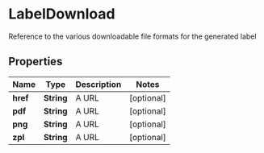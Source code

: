 

# LabelDownload

Reference to the various downloadable file formats for the generated label 

## Properties

| Name | Type | Description | Notes |
|------------ | ------------- | ------------- | -------------|
|**href** | **String** | A URL |  [optional] |
|**pdf** | **String** | A URL |  [optional] |
|**png** | **String** | A URL |  [optional] |
|**zpl** | **String** | A URL |  [optional] |



